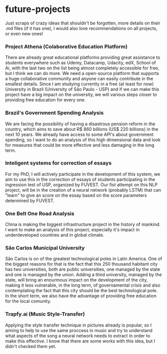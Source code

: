 # future-projects
Just scraps of crazy ideas that shouldn't be forgotten, more details on their .md files (if it has one), I would also love recommendations on all projects, or even new ones!

### Project Athena (Colaborative Education Platform)

There are already great educational platforms providing great assistance to students everywhere such as Udemy, Datacamp, Udacity, edX, School of Ai, with the last two on the list being almost completely accessible for free, but I think we can do more. We need a open-source platform that supports a huge collaborative community and anyone can easily contribute in the smallest details. Since I am studying currently in a free (at least for now) University in Brazil (University of São Paulo - USP) and if we can make this project have a big impact on the university, we will various steps closer to providing free education for every one. 

### Brazil's Government Spending Analysis

We are facing the possibility of having a disastrous pension reform in the country, which aims to save about R$ 860 billions  (US$ 220 billions) in the next 10 years. We already have access to some API's about government spending, so I want to do an analysis of this high dimensional data and look for measures that could be more effective and less damaging in the long term.

### Inteligent systems for correction of essays

For my PhD, I will actively participate in the development of this system, we aim to use this in the correction of essays of students participating in the ingression test of USP, organized by FUVEST. Our fist attempt on this NLP project, will be in the creation of a neural network (probably LSTM) that can "learn" to give an score on the essay based on the score parameters determined by FUVEST. 

### One Belt One Road Analysis

China is making the biggest infrastructure project in the history of mankind. I want to make an analysis of this project, especially it's impact in underdeveloped countries and in global climate.

### São Carlos Municipal University

São Carlos is on of the greatest technological poles in Latin America. One of the biggest reasons for that is the fact that this 250 thousand habitant city has two universities, both are public universities, one managed by the state and one is managed by the union. Adding a third university, managed by the state, will bring an enourmous impact on the development of the city, making it less vulnerable, in the long term, of governamental crisis and also contemplating the fact that this city should be the best technological pole. In the short term, we also have the advantage of providing free education for the local comunity.


### Trapfy.ai (Music Style-Transfer)

Applying the style transfer technique in pictures already is popular, so I aiming to help to use the same proccess in music and try to understand what aspects of the song a neural network needs to extract in order to make this effective. I know that there are some works with this idea, but I didn't checked them yet.
